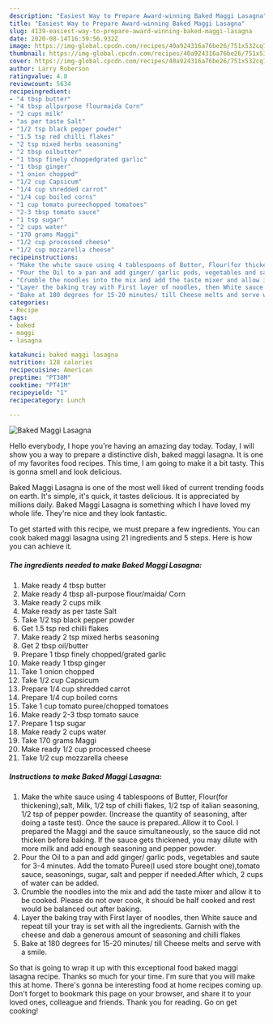 ```yaml
---
description: "Easiest Way to Prepare Award-winning Baked Maggi Lasagna"
title: "Easiest Way to Prepare Award-winning Baked Maggi Lasagna"
slug: 4139-easiest-way-to-prepare-award-winning-baked-maggi-lasagna
date: 2020-08-14T16:59:56.932Z
image: https://img-global.cpcdn.com/recipes/40a924316a76be26/751x532cq70/baked-maggi-lasagna-recipe-main-photo.jpg
thumbnail: https://img-global.cpcdn.com/recipes/40a924316a76be26/751x532cq70/baked-maggi-lasagna-recipe-main-photo.jpg
cover: https://img-global.cpcdn.com/recipes/40a924316a76be26/751x532cq70/baked-maggi-lasagna-recipe-main-photo.jpg
author: Larry Roberson
ratingvalue: 4.8
reviewcount: 5634
recipeingredient:
- "4 tbsp butter"
- "4 tbsp allpurpose flourmaida Corn"
- "2 cups milk"
- "as per taste Salt"
- "1/2 tsp black pepper powder"
- "1.5 tsp red chilli flakes"
- "2 tsp mixed herbs seasoning"
- "2 tbsp oilbutter"
- "1 tbsp finely choppedgrated garlic"
- "1 tbsp ginger"
- "1 onion chopped"
- "1/2 cup Capsicum"
- "1/4 cup shredded carrot"
- "1/4 cup boiled corns"
- "1 cup tomato pureechopped tomatoes"
- "2-3 tbsp tomato sauce"
- "1 tsp sugar"
- "2 cups water"
- "170 grams Maggi"
- "1/2 cup processed cheese"
- "1/2 cup mozzarella cheese"
recipeinstructions:
- "Make the white sauce using 4 tablespoons of Butter, Flour(for thickening),salt, Milk, 1/2 tsp of chilli flakes, 1/2 tsp of italian seasoning, 1/2 tsp of pepper powder. (Increase the quantity of seasoning, after doing a taste test). Once the sauce is prepared..Allow it to Cool. I prepared the Maggi and the sauce simultaneously, so the sauce did not thicken before baking. If the sauce gets thickened, you may dilute with more milk and add enough seasoning and pepper powder."
- "Pour the Oil to a pan and add ginger/ garlic pods, vegetables and saute for 3-4 minutes. Add the tomato Puree(I used store bought one),tomato sauce, seasonings, sugar, salt and pepper if needed.After which, 2 cups of water can be added."
- "Crumble the noodles into the mix and add the taste mixer and allow it to be cooked. Please do not over cook, it should be half cooked and rest would be balanced out after baking."
- "Layer the baking tray with First layer of noodles, then White sauce and repeat till your tray is set with all the ingredients. Garnish with the cheese and dab a generous amount of seasoning and chilli flakes"
- "Bake at 180 degrees for 15-20 minutes/ till Cheese melts and serve with a smile."
categories:
- Recipe
tags:
- baked
- maggi
- lasagna

katakunci: baked maggi lasagna 
nutrition: 128 calories
recipecuisine: American
preptime: "PT38M"
cooktime: "PT41M"
recipeyield: "1"
recipecategory: Lunch

---
```



![Baked Maggi Lasagna](https://img-global.cpcdn.com/recipes/40a924316a76be26/751x532cq70/baked-maggi-lasagna-recipe-main-photo.jpg)

Hello everybody, I hope you're having an amazing day today. Today, I will show you a way to prepare a distinctive dish, baked maggi lasagna. It is one of my favorites food recipes. This time, I am going to make it a bit tasty. This is gonna smell and look delicious.



Baked Maggi Lasagna is one of the most well liked of current trending foods on earth. It's simple, it's quick, it tastes delicious. It is appreciated by millions daily. Baked Maggi Lasagna is something which I have loved my whole life. They're nice and they look fantastic.


To get started with this recipe, we must prepare a few ingredients. You can cook baked maggi lasagna using 21 ingredients and 5 steps. Here is how you can achieve it.

<!--inarticleads1-->

##### The ingredients needed to make Baked Maggi Lasagna:

1. Make ready 4 tbsp butter
1. Make ready 4 tbsp all-purpose flour/maida/ Corn
1. Make ready 2 cups milk
1. Make ready as per taste Salt
1. Take 1/2 tsp black pepper powder
1. Get 1.5 tsp red chilli flakes
1. Make ready 2 tsp mixed herbs seasoning
1. Get 2 tbsp oil/butter
1. Prepare 1 tbsp finely chopped/grated garlic
1. Make ready 1 tbsp ginger
1. Take 1 onion chopped
1. Take 1/2 cup Capsicum
1. Prepare 1/4 cup shredded carrot
1. Prepare 1/4 cup boiled corns
1. Take 1 cup tomato puree/chopped tomatoes
1. Make ready 2-3 tbsp tomato sauce
1. Prepare 1 tsp sugar
1. Make ready 2 cups water
1. Take 170 grams Maggi
1. Make ready 1/2 cup processed cheese
1. Take 1/2 cup mozzarella cheese




<!--inarticleads2-->

##### Instructions to make Baked Maggi Lasagna:

1. Make the white sauce using 4 tablespoons of Butter, Flour(for thickening),salt, Milk, 1/2 tsp of chilli flakes, 1/2 tsp of italian seasoning, 1/2 tsp of pepper powder. (Increase the quantity of seasoning, after doing a taste test). Once the sauce is prepared..Allow it to Cool. I prepared the Maggi and the sauce simultaneously, so the sauce did not thicken before baking. If the sauce gets thickened, you may dilute with more milk and add enough seasoning and pepper powder.
1. Pour the Oil to a pan and add ginger/ garlic pods, vegetables and saute for 3-4 minutes. Add the tomato Puree(I used store bought one),tomato sauce, seasonings, sugar, salt and pepper if needed.After which, 2 cups of water can be added.
1. Crumble the noodles into the mix and add the taste mixer and allow it to be cooked. Please do not over cook, it should be half cooked and rest would be balanced out after baking.
1. Layer the baking tray with First layer of noodles, then White sauce and repeat till your tray is set with all the ingredients. Garnish with the cheese and dab a generous amount of seasoning and chilli flakes
1. Bake at 180 degrees for 15-20 minutes/ till Cheese melts and serve with a smile.




So that is going to wrap it up with this exceptional food baked maggi lasagna recipe. Thanks so much for your time. I'm sure that you will make this at home. There's gonna be interesting food at home recipes coming up. Don't forget to bookmark this page on your browser, and share it to your loved ones, colleague and friends. Thank you for reading. Go on get cooking!
